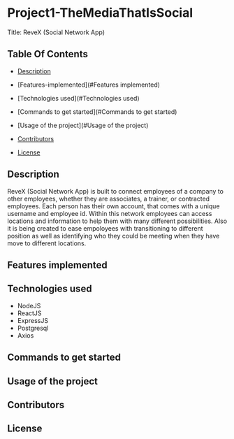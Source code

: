 # Project1-TheMediaThatIsSocial
 Title: ReveX (Social Network App)
 ## Table Of Contents

- [Description](#Description)

- [Features-implemented](#Features implemented)

- [Technologies used](#Technologies used)

- [Commands to get started](#Commands to get started)

- [Usage of the project](#Usage of the project)

- [Contributors](#Contributors)

- [License](#License)

## Description
 
ReveX (Social Network App) is built to connect employees of a company to other employees, whether they are associates, a trainer, or contracted employees. Each person has their own account, that comes with a unique username and employee id. Within this network employees can access locations and information to help them with many different possibilities. Also it is being created to ease empoloyees with transitioning to different position as well as identifying who they could be meeting when they have move to different locations. 
 
 ## Features implemented
 
 ## Technologies used 
 
 - NodeJS
 - ReactJS
 - ExpressJS
 - Postgresql
 - Axios
 
 
 ## Commands to get started
 ## Usage of the project
 
 ## Contributors
 
 ## License
